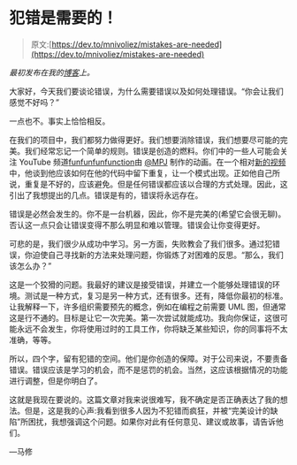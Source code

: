 # 犯错是需要的！

> 原文:[https://dev.to/mnivoliez/mistakes-are-needed](https://dev.to/mnivoliez/mistakes-are-needed)

*最初发布在我的[博客](https://mathieu-nivoliez.com/posts/2017-09-15-mistakes-are-needed/)上。*

大家好，今天我们要谈论错误，为什么需要错误以及如何处理错误。“你会让我们感觉不好吗？”

一点也不。事实上恰恰相反。

在我们的项目中，我们都努力做得更好。我们想要消除错误，我们想要尽可能的完美。我们经常忘记一个简单的规则。错误是创造的燃料。你们中的一些人可能会关注 YouTube 频道[funfunfunfunction](https://www.youtube.com/channel/UCO1cgjhGzsSYb1rsB4bFe4Q)由 [@MPJ](https://twitter.com/mpjme) 制作的动画。在一个相对[新的视频](https://www.youtube.com/watch?v=6YBV1cKRqzU&t=1484s)中，他谈到他应该如何在他的代码中留下重复，让一个模式出现。正如他自己所说，重复是不好的，应该避免。但是任何错误都应该以合理的方式处理。因此，这引出了我想提出的几点。错误是有的，错误将永远存在。

错误是必然会发生的。你不是一台机器，因此，你不是完美的(希望它会很无聊)。否认这一点只会让错误变得不那么明显和难以管理。错误会让你变得更好。

可悲的是，我们很少从成功中学习。另一方面，失败教会了我们很多。通过犯错误，你迫使自己寻找新的方法来处理问题，你锻炼了对困难的反思。“那么，我们该怎么办？”

这是一个狡猾的问题。我最好的建议是接受错误，并建立一个能够处理错误的环境。测试是一种方式，复习是另一种方式，还有很多。还有，降低你最初的标准。让我解释一下，许多组织需要预先的概念，例如在编程之前需要 UML 图，但通常这是行不通的。目标是让它一次完美。第一次尝试就能成功。我向你保证，这很可能永远不会发生，你将使用过时的工具工作，你将缺乏某些知识，你的同事将不太准确，等等。

所以，四个字，留有犯错的空间。他们是你创造的保障。对于公司来说，不要责备错误。错误应该是学习的机会，而不是惩罚的机会。当然，这应该根据情况的功能进行调整，但是你明白了。

这就是我现在要说的。这篇文章对我来说很难写，我不确定是否正确表达了我的想法。但是，这是我的心声:我看到很多人因为不犯错而疯狂，并被“完美设计的缺陷”所困扰，我想强调这个问题。如果你对此有任何意见、建议或故事，请告诉他们。

—马修